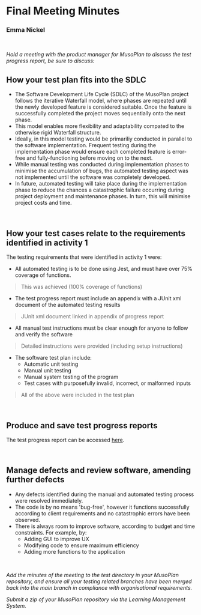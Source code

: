 # Final Meeting Minutes
### Emma Nickel

<br>

*Hold a meeting with the product manager for MusoPlan to discuss the test progress report, be sure to discuss:*

## How your test plan fits into the SDLC

- The Software Development Life Cycle (SDLC) of the MusoPlan project follows the iterative Waterfall model, where phases are repeated until the newly developed feature is considered suitable. Once the feature is successfully completed the project moves sequentially onto the next phase.
- This model enables more flexibility and adaptability compated to the otherwise rigid Waterfall structure.
- Ideally, in this model testing would be primariliy conducted in parallel to the software implementation. Frequent testing during the implementation phase would ensure each completed feature is error-free and fully-functioning before moving on to the next.
- While manual testing was conducted during implementation phases to minimise the accumulation of bugs, the automated testing aspect was not implemented until the software was completely developed.
- In future, automated testing will take place during the implementation phase to reduce the chances a catastrophic failure occurring during project deployment and maintenance phases. In turn, this will minimise project costs and time.

<br>

## How your test cases relate to the requirements identified in activity 1
The testing requirements that were identified in activity 1 were:

- All automated testing is to be done using Jest, and must have over 75% coverage of functions.
> This was achieved (100% coverage of functions)
- The test progress report must include an appendix with a JUnit xml document of the automated testing results
> JUnit xml document linked in appendix of progress report
- All manual test instructions must be clear enough for anyone to follow and verify the software
> Detailed instructions were provided (including setup instructions)
- The software test plan include:
    - Automatic unit testing
    - Manual unit testing 
    - Manual system testing of the program
    - Test cases with purposefully invalid, incorrect, or malformed inputs
> All of the above were included in the test plan

<br>

## Produce and save test progress reports
The test progress report can be accessed [here](./testProgressReport.md).

<br>

## Manage defects and review software, amending further defects
- Any defects identified during the manual and automated testing process were resolved immediately.
- The code is by no means 'bug-free', however it functions successfully according to client requirements and no catastrophic errors have been observed.
- There is always room to improve software, according to budget and time constraints. For example, by:
    - Adding GUI to improve UX
    - Modifying code to ensure maximum efficiency
    - Adding more functions to the application

<br>

*Add the minutes of the meeting to the test directory in your MusoPlan repository, and ensure all your testing related branches have been merged back into the main branch in compliance with organisational requirements.*

*Submit a zip of your MusoPlan repository via the Learning Management System.*